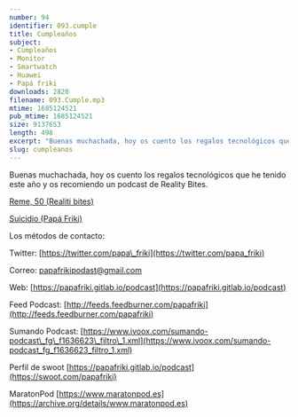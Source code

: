 ```yaml
---
number: 94
identifier: 093.cumple
title: Cumpleaños
subject:
- Cumpleaños
- Monitor
- Smartwatch
- Huawei
- Papá friki
downloads: 2820
filename: 093.Cumple.mp3
mtime: 1685124521
pub_mtime: 1685124521
size: 9137653
length: 498
excerpt: "Buenas muchachada, hoy os cuento los regalos tecnológicos que he tenido este año y os recomiendo un podcast de Reality Bites.\n\n[Reme, 50 (Realiti bites)](https://anchor.fm/heyazorin/episodes/HEY-74--Reme--50-e4tb9j/a-amd4rl)  \n\n[Suicidio (Papá Friki)](https://papafriki.gitlab.io/podcast/suicidio/)\n\nLos métodos de contacto:  \n\nTwitter: [https://twitter.com/papa\\_friki](https://twitter.com/papa_friki)\n\nCorreo: [papafrikipodast@gmail.com](https://archive.org/details/papafrikipodast@gmail.com)\n\nWeb: [https://papafriki.gitlab.io/podcast](https://papafriki.gitlab.io/podcast)\n\nFeed Podcast: [http://feeds.feedburner.com/papafriki](http://feeds.feedburner.com/papafriki)\n\nSumando Podcast: [https://www.ivoox.com/sumando-podcast\\_fg\\_f1636623\\_filtro\\_1.xml](https://www.ivoox.com/sumando-podcast_fg_f1636623_filtro_1.xml)\n\nPerfil de swoot [https://papafriki.gitlab.io/podcast](https://swoot.com/papafriki)\n\nMaratonPod [https://www.maratonpod.es](https://archive.org/details/www.maratonpod.es)"
slug: cumpleanos
---
```

Buenas muchachada, hoy os cuento los regalos tecnológicos que he tenido este año y os recomiendo un podcast de Reality Bites.

[Reme, 50 (Realiti bites)](https://anchor.fm/heyazorin/episodes/HEY-74--Reme--50-e4tb9j/a-amd4rl)

[Suicidio (Papá Friki)](https://papafriki.gitlab.io/podcast/suicidio/)

Los métodos de contacto:

Twitter: [https://twitter.com/papa\_friki](https://twitter.com/papa_friki)

Correo: [papafrikipodast@gmail.com](https://archive.org/details/papafrikipodast@gmail.com)

Web: [https://papafriki.gitlab.io/podcast](https://papafriki.gitlab.io/podcast)

Feed Podcast: [http://feeds.feedburner.com/papafriki](http://feeds.feedburner.com/papafriki)

Sumando Podcast: [https://www.ivoox.com/sumando-podcast\_fg\_f1636623\_filtro\_1.xml](https://www.ivoox.com/sumando-podcast_fg_f1636623_filtro_1.xml)

Perfil de swoot [https://papafriki.gitlab.io/podcast](https://swoot.com/papafriki)

MaratonPod [https://www.maratonpod.es](https://archive.org/details/www.maratonpod.es)